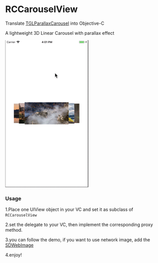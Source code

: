 # RCCarouselView
Translate  [TGLParallaxCarousel](https://github.com/taglia3/TGLParallaxCarousel) into Objective-C


A lightweight 3D Linear Carousel with parallax effect

![RCCarouselView.gif](https://github.com/Yoncn/RCCarouselView/blob/master/RCCarouselViewDemo.gif)


### Usage
1.Place one UIView object in your VC and set it as subclass of `RCCarouselView`

2.set the delegate to your VC, then implement the corresponding proxy method.

3.you can follow the demo, if you want to use network image, add the [SDWebImage](https://github.com/SDWebImage/SDWebImage)

4.enjoy!